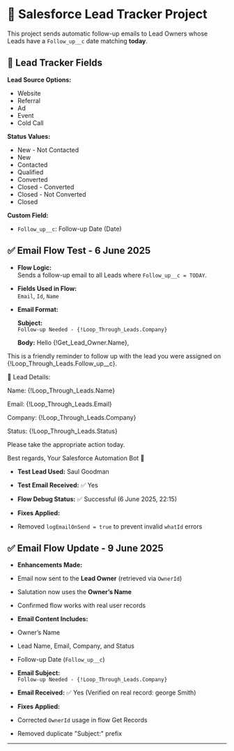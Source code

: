 # 📩 Salesforce Lead Tracker Project

This project sends automatic follow-up emails to Lead Owners whose Leads have a `Follow_up__c` date matching **today**.


## 🧾 Lead Tracker Fields

**Lead Source Options:**
- Website
- Referral
- Ad
- Event
- Cold Call

**Status Values:**
- New - Not Contacted
- New
- Contacted
- Qualified
- Converted
- Closed - Converted
- Closed - Not Converted
- Closed

**Custom Field:**
- `Follow_up__c`: Follow-up Date (Date)

## ✅ Email Flow Test - 6 June 2025

- **Flow Logic:**  
  Sends a follow-up email to all Leads where `Follow_up__c = TODAY`.

- **Fields Used in Flow:**  
  `Email`, `Id`, `Name`

- **Email Format:**

  **Subject:**  
  `Follow-up Needed - {!Loop_Through_Leads.Company}`

  **Body:**
Hello {!Get_Lead_Owner.Name},

This is a friendly reminder to follow up with the lead you were assigned on {!Loop_Through_Leads.Follow_up__c}.

📌 Lead Details:

Name: {!Loop_Through_Leads.Name}

Email: {!Loop_Through_Leads.Email}

Company: {!Loop_Through_Leads.Company}

Status: {!Loop_Through_Leads.Status}

Please take the appropriate action today.

Best regards,
Your Salesforce Automation Bot 🤖


- **Test Lead Used:** Saul Goodman  
- **Test Email Received:** ✅ Yes  
- **Flow Debug Status:** ✅ Successful (6 June 2025, 22:15)

- **Fixes Applied:**
- Removed `logEmailOnSend = true` to prevent invalid `whatId` errors

## ✅ Email Flow Update - 9 June 2025

- **Enhancements Made:**
- Email now sent to the **Lead Owner** (retrieved via `OwnerId`)
- Salutation now uses the **Owner’s Name**
- Confirmed flow works with real user records

- **Email Content Includes:**
- Owner’s Name
- Lead Name, Email, Company, and Status
- Follow-up Date (`Follow_up__c`)

- **Email Subject:**  
`Follow-up Needed - {!Loop_Through_Leads.Company}`

- **Email Received:** ✅ Yes (Verified on real record: george Smith)

- **Fixes Applied:**
- Corrected `OwnerId` usage in flow Get Records
- Removed duplicate "Subject:" prefix

---



